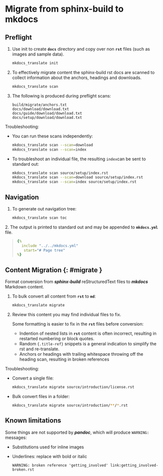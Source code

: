 # Migrate from sphinx-build to mkdocs

## Preflight

1.  Use init to create **`docs`** directory and copy over non **`rst`** files (such as images and sample data).

    ``` bash
    mkdocs_translate init
    ```

2.  To effectively migrate content the sphinx-build rst docs are scanned to collect information about the anchors, headings and downloads.

    ``` bash
    mkdocs_translate scan
    ```

3.  The following is produced during preflight scans:

    ``` text
    build/migrate/anchors.txt
    docs/download/download.txt
    docs/guide/download/download.txt
    docs/setup/download/download.txt
    ```

Troubleshooting:

-   You can run these scans independently:

    ``` bash
    mkdocs_translate scan --scan=download
    mkdocs_translate scan --scan=index
    ```

-   To troubleshoot an individual file, the resulting `index`can be sent to standard out:

    ``` bash
    mkdocs_translate scan source/setup/index.rst
    mkdocs_translate scan --scan=download source/setup/index.rst
    mkdocs_translate scan --scan=index source/setup/index.rst
    ```

## Navigation

1.  To generate out navigation tree:

    ``` bash
    mkdocs_translate scan toc
    ```

2\. The output is printed to standard out and may be appended to **`mkdocs.yml`** file.

> ~~~yaml
> {% 
>   include "../../mkdocs.yml"
>    start="# Page tree"
> %}
> ~~~

## Content Migration {: #migrate }

Format conversion from ***sphinx-build*** reStructuredText files to ***mkdocs*** Markdown content.

1.  To bulk convert all content from **`rst`** to **`md`**:

    ``` bash
    mkdocs_translate migrate
    ```

2.  Review this content you may find individual files to fix.

    Some formatting is easier to fix in the **`rst`** files before conversion:

    -   Indention of nested lists in **`rst`** content is often incorrect, resulting in restarted numbering or block quotes.
    -   Random `{.title-ref}` snippets is a general indication to simplify the rst and re-translate.
    -   Anchors or headings with trailing whitespace throwing off the heading scan, resulting in broken references

Troubleshooting:

-   Convert a single file:

    ``` bash
    mkdocs_translate migrate source/introduction/license.rst
    ```

-   Bulk convert files in a folder:

    ``` bash
    mkdocs_translate migrate source/introduction/**/*.rst
    ```

## Known limitations

Some things are not supported by ***pandoc***, which will produce `WARNING:` messages:

-   Substitutions used for inline images

-   Underlines: replace with bold or italic

        WARNING: broken reference 'getting_involved' link:getting_involved-broken.rst
